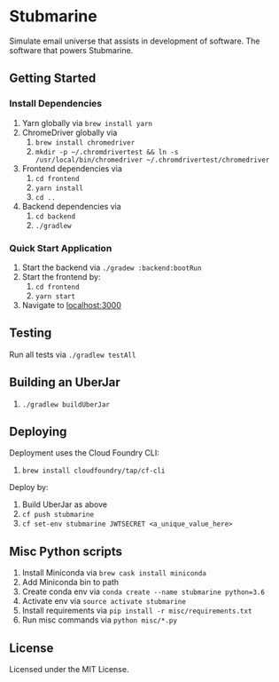 # Stubmarine

Simulate email universe that assists in development of software.
The software that powers Stubmarine.

## Getting Started

### Install Dependencies

1. Yarn globally via `brew install yarn`
1. ChromeDriver globally via
    1. `brew install chromedriver`
    1. `mkdir -p ~/.chromdrivertest && ln -s /usr/local/bin/chromedriver ~/.chromdrivertest/chromedriver`
1. Frontend dependencies via
    1. `cd frontend`
    1. `yarn install`
    1. `cd ..`
1. Backend dependencies via 
    1. `cd backend`
    1. `./gradlew`

### Quick Start Application

1. Start the backend via `./gradew :backend:bootRun`
1. Start the frontend by:
    1. `cd frontend`
    1. `yarn start`
1. Navigate to [localhost:3000](http://localhost:3000)

## Testing

Run all tests via `./gradlew testAll`

## Building an UberJar

1. `./gradlew buildUberJar`

## Deploying

Deployment uses the Cloud Foundry CLI:
1. `brew install cloudfoundry/tap/cf-cli`

Deploy by:
1. Build UberJar as above
1. `cf push stubmarine`
1. `cf set-env stubmarine JWTSECRET <a_unique_value_here>`

## Misc Python scripts

1. Install Miniconda via `brew cask install miniconda`
1. Add Miniconda bin to path
1. Create conda env via `conda create --name stubmarine python=3.6`
1. Activate env via `source activate stubmarine`
1. Install requirements via `pip install -r misc/requirements.txt`
1. Run misc commands via `python misc/*.py`

## License

Licensed under the MIT License.
